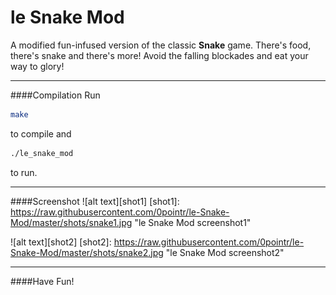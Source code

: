 le Snake Mod
====
A modified fun-infused version of the classic **Snake** game. There's food, there's snake and there's more!
Avoid the falling blockades and eat your way to glory!

---

####Compilation
Run
```bash
make
```
to compile and
```bash
./le_snake_mod
```
to run.

---

####Screenshot
![alt text][shot1]
[shot1]: https://raw.githubusercontent.com/0pointr/le-Snake-Mod/master/shots/snake1.jpg "le Snake Mod screenshot1"

![alt text][shot2]
[shot2]: https://raw.githubusercontent.com/0pointr/le-Snake-Mod/master/shots/snake2.jpg "le Snake Mod screenshot2"

---

####Have Fun!
